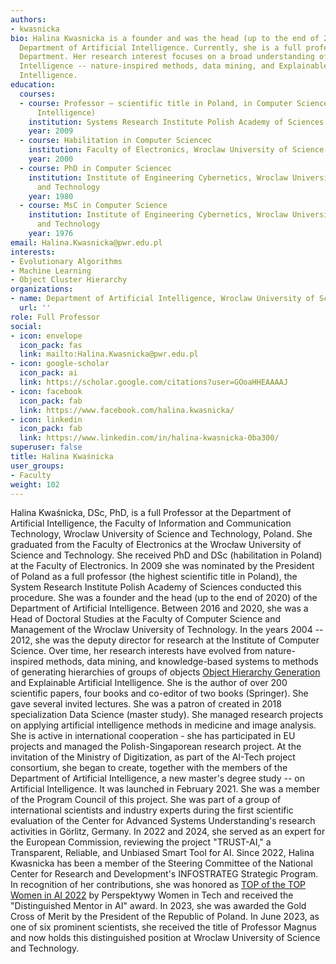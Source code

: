 ```yaml
---
authors:
- kwasnicka
bio: Halina Kwasnicka is a founder and was the head (up to the end of 2020) of the
  Department of Artificial Intelligence. Currently, she is a full professor at this
  Department. Her research interest focuses on a broad understanding of Artificial
  Intelligence -- nature-inspired methods, data mining, and Explainable Artificial
  Intelligence.
education:
  courses:
  - course: Professor – scientific title in Poland, in Computer Science (Artificial
      Intelligence)
    institution: Systems Research Institute Polish Academy of Sciences
    year: 2009
  - course: Habilitation in Computer Sciencec
    institution: Faculty of Electronics, Wroclaw University of Science and Technology
    year: 2000
  - course: PhD in Computer Sciencec
    institution: Institute of Engineering Cybernetics, Wroclaw University of Science
      and Technology
    year: 1980
  - course: MsC in Computer Science
    institution: Institute of Engineering Cybernetics, Wroclaw University of Science
      and Technology
    year: 1976
email: Halina.Kwasnicka@pwr.edu.pl
interests:
- Evolutionary Algorithms
- Machine Learning
- Object Cluster Hierarchy
organizations:
- name: Department of Artificial Intelligence, Wroclaw University of Science and Technology
  url: ''
role: Full Professor
social:
- icon: envelope
  icon_pack: fas
  link: mailto:Halina.Kwasnicka@pwr.edu.pl
- icon: google-scholar
  icon_pack: ai
  link: https://scholar.google.com/citations?user=GOoaHHEAAAAJ
- icon: facebook
  icon_pack: fab
  link: https://www.facebook.com/halina.kwasnicka/
- icon: linkedin
  icon_pack: fab
  link: https://www.linkedin.com/in/halina-kwasnicka-0ba300/
superuser: false
title: Halina Kwaśnicka
user_groups:
- Faculty
weight: 102
---
```

Halina Kwaśnicka, DSc, PhD, is a full Professor at the Department of Artificial Intelligence, the Faculty of Information and Communication Technology, Wroclaw University of Science and Technology, Poland. She graduated from the Faculty of Electronics at the Wrocław University of Science and Technology. She received PhD and DSc (habilitation in Poland) at the Faculty of Electronics. In 2009 she was nominated by the President of Poland as a full professor (the highest scientific title in Poland), the System Research Institute Polish Academy of Sciences conducted this procedure.
She was a founder and the head (up to the end of 2020) of the Department of Artificial Intelligence. Between 2016 and 2020, she was a Head of Doctoral Studies at the Faculty of Computer Science and Management of the Wroclaw University of Technology. In the years 2004 -- 2012, she was the deputy director for research at the Institute of Computer Science. 
Over time, her research interests have evolved from nature-inspired methods, data mining, and knowledge-based systems to methods of generating hierarchies of groups of objects  [Object Hierarchy Generation](https://doi.org/10.1016/j.ins.2020.12.020) and Explainable Artificial Intelligence. She is the author of over 200 scientific papers, four books and co-editor of two books (Springer). She gave several invited lectures. She was a patron of created in 2018 specialization Data Science (master study). 
She managed research projects on applying artificial intelligence methods in medicine and image analysis. She is active in international cooperation - she has participated in EU projects and managed the Polish-Singaporean research project. At the invitation of the Ministry of Digitization, as part of the AI-Tech project consortium, she began to create, together with the members of the Department of Artificial Intelligence, a new master's degree study -- on Artificial Intelligence. It was launched in February 2021. She was a member of the Program Council of this project. 
She was part of a group of international scientists and industry experts during the first scientific evaluation of the Center for Advanced Systems Understanding's research activities in Görlitz, Germany. In 2022 and 2024, she served as an expert for the European Commission, reviewing the project "TRUST-AI," a Transparent, Reliable, and Unbiased Smart Tool for AI. Since 2022, Halina Kwasnicka has been a member of the Steering Committee of the National Center for Research and Development's INFOSTRATEG Strategic Program.
In recognition of her contributions, she was honored as [TOP of the TOP Women in AI 2022](https://www.linkedin.com/feed/update/urn%3Ali%3Aactivity%3A6940731034338521088/) by Perspektywy Women in Tech and received the "Distinguished Mentor in AI" award. In 2023, she was awarded the Gold Cross of Merit by the President of the Republic of Poland. In June 2023, as one of six prominent scientists, she received the title of Professor Magnus and now holds this distinguished position at Wroclaw University of Science and Technology.
